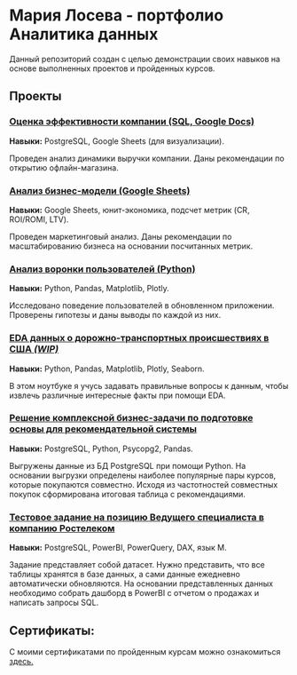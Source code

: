 # Мария Лосева - портфолио Аналитика данных

Данный репозиторий создан с целью демонстрации своих навыков на основе выполненных проектов и пройденных курсов.

## Проекты

### [Оценка эффективности компании (SQL, Google Docs)](https://docs.google.com/document/d/1jYYsFtYmm8B7SfBp24xt-_u1ZVvoh6Xgte2RlNVbAMI/edit?usp=sharing)
**Навыки:** PostgreSQL, Google Sheets (для визуализации).

Проведен анализ динамики выручки компании. Даны рекомендации по открытию офлайн-магазина.

### [Анализ бизнес-модели (Google Sheets)](https://docs.google.com/spreadsheets/d/1Rzo2okRpZsKH8RcGtIwo7yUMsZAgNTb-CKMSr53gh0E/edit?usp=sharing)
**Навыки:** Google Sheets, юнит-экономика, подсчет метрик (CR, ROI/ROMI, LTV).

Проведен маркетинговый анализ. Даны рекомендации по масштабированию бизнеса на основании посчитанных метрик.

### [Анализ воронки пользователей (Python)](https://github.com/A-Somnambula/Data-Analytics/blob/main/Projects/%D0%90%D0%BD%D0%B0%D0%BB%D0%B8%D0%B7_%D0%B2%D0%BE%D1%80%D0%BE%D0%BD%D0%BA%D0%B8_%D0%BF%D0%BE%D0%BB%D1%8C%D0%B7%D0%BE%D0%B2%D0%B0%D1%82%D0%B5%D0%BB%D0%B5%D0%B9/%D0%90%D0%BD%D0%B0%D0%BB%D0%B8%D0%B7%20%D0%B2%D0%BE%D1%80%D0%BE%D0%BD%D0%BA%D0%B8.ipynb)
**Навыки:** Python, Pandas, Matplotlib, Plotly.

Исследовано поведение пользователей в обновленном приложении.
Проверены гипотезы и даны выводы по каждой из них.

### [EDA данных о дорожно-транспортных происшествиях в США *(WIP)*](https://github.com/A-Somnambula/Data-Analytics/blob/main/Projects/US_Accidents/EDA_us_accidents.ipynb)
**Навыки:** Python, Pandas, Matplotlib, Plotly, Seaborn.

В этом ноутбуке я учусь задавать правильные вопросы к данным, чтобы извлечь различные интересные факты при помощи EDA.

### [Решение комплекcной бизнес-задачи по подготовке основы для рекомендательной системы](https://github.com/A-Somnambula/Data-Analytics/blob/main/Projects/%D0%9F%D0%BE%D0%B4%D0%B3%D0%BE%D1%82%D0%BE%D0%B2%D0%BA%D0%B0_%D1%80%D0%B5%D0%BA%D0%BE%D0%BC%D0%B5%D0%BD%D0%B4%D0%B0%D1%82%D0%B5%D0%BB%D1%8C%D0%BD%D0%BE%D0%B9_%D1%81%D0%B8%D1%81%D1%82%D0%B5%D0%BC%D1%8B/Recommendation_system.ipynb)
**Навыки:** PostgreSQL, Python, Psycopg2, Pandas.

Выгружены данные из БД PostgreSQL при помощи Python. На основании выгрузки определены наиболее популярные пары курсов, которые покупаются совместно. Исходя из частотностей совместных покупок сформирована итоговая таблица с рекомендациями.

### [Тестовое задание на позицию Ведущего специалиста в компанию Ростелеком](https://github.com/A-Somnambula/Data-Analytics/tree/main/Projects/Test_Task_Rostelecom)
**Навыки:** PostgreSQL, PowerBI, PowerQuery, DAX, язык M.

Задание представляет собой датасет. Нужно представить, что все таблицы хранятся в базе данных, а сами данные ежедневно автоматически обновляются. На основании представленных данных необходимо собрать дашборд в PowerBI c отчетом о продажах и написать запросы SQL. 

## Сертификаты:

С моими сертификатами по пройденным курсам можно ознакомиться [здесь.](https://github.com/A-Somnambula/Data-Analytics/tree/main/Sertificates)
